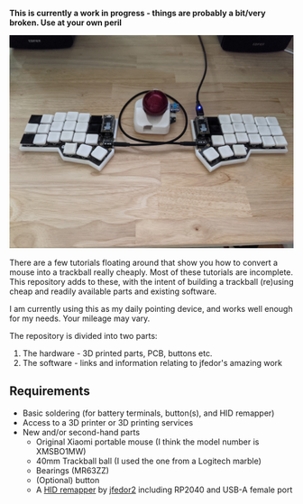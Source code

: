 **This is currently a work in progress - things are probably a bit/very broken. Use at your own peril**

![Trackball picture](PXL_20250522_062803589.jpg)

There are a few tutorials floating around that show you how to convert a mouse into a trackball really cheaply. Most of these tutorials are incomplete.
This repository adds to these, with the intent of building a trackball (re)using cheap and readily available parts and existing software.

I am currently using this as my daily pointing device, and works well enough for my needs.  Your mileage may vary.

The repository is divided into two parts:
1. The hardware - 3D printed parts, PCB, buttons etc.
2. The software - links and information relating to jfedor's amazing work


## Requirements
* Basic soldering (for battery terminals, button(s), and HID remapper)
* Access to a 3D printer or 3D printing services
* New and/or second-hand parts
  * Original Xiaomi portable mouse (I think the model number is XMSBO1MW)
  * 40mm Trackball ball (I used the one from a Logitech marble)
  * Bearings (MR63ZZ)
  * (Optional) button
  * A [HID remapper](https://github.com/jfedor2/hid-remapper) by [jfedor2](https://github.com/jfedor2) including RP2040 and USB-A female port

